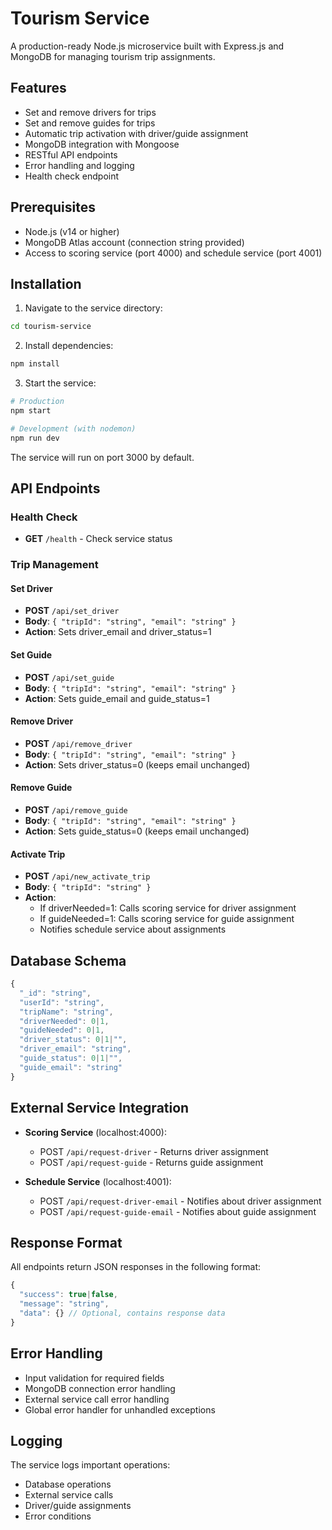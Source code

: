# Tourism Service

A production-ready Node.js microservice built with Express.js and MongoDB for managing tourism trip assignments.

## Features

- Set and remove drivers for trips
- Set and remove guides for trips
- Automatic trip activation with driver/guide assignment
- MongoDB integration with Mongoose
- RESTful API endpoints
- Error handling and logging
- Health check endpoint

## Prerequisites

- Node.js (v14 or higher)
- MongoDB Atlas account (connection string provided)
- Access to scoring service (port 4000) and schedule service (port 4001)

## Installation

1. Navigate to the service directory:

```bash
cd tourism-service
```

2. Install dependencies:

```bash
npm install
```

3. Start the service:

```bash
# Production
npm start

# Development (with nodemon)
npm run dev
```

The service will run on port 3000 by default.

## API Endpoints

### Health Check

- **GET** `/health` - Check service status

### Trip Management

#### Set Driver

- **POST** `/api/set_driver`
- **Body**: `{ "tripId": "string", "email": "string" }`
- **Action**: Sets driver_email and driver_status=1

#### Set Guide

- **POST** `/api/set_guide`
- **Body**: `{ "tripId": "string", "email": "string" }`
- **Action**: Sets guide_email and guide_status=1

#### Remove Driver

- **POST** `/api/remove_driver`
- **Body**: `{ "tripId": "string", "email": "string" }`
- **Action**: Sets driver_status=0 (keeps email unchanged)

#### Remove Guide

- **POST** `/api/remove_guide`
- **Body**: `{ "tripId": "string", "email": "string" }`
- **Action**: Sets guide_status=0 (keeps email unchanged)

#### Activate Trip

- **POST** `/api/new_activate_trip`
- **Body**: `{ "tripId": "string" }`
- **Action**:
  - If driverNeeded=1: Calls scoring service for driver assignment
  - If guideNeeded=1: Calls scoring service for guide assignment
  - Notifies schedule service about assignments

## Database Schema

```javascript
{
  "_id": "string",
  "userId": "string",
  "tripName": "string",
  "driverNeeded": 0|1,
  "guideNeeded": 0|1,
  "driver_status": 0|1|"",
  "driver_email": "string",
  "guide_status": 0|1|"",
  "guide_email": "string"
}
```

## External Service Integration

- **Scoring Service** (localhost:4000):

  - POST `/api/request-driver` - Returns driver assignment
  - POST `/api/request-guide` - Returns guide assignment

- **Schedule Service** (localhost:4001):
  - POST `/api/request-driver-email` - Notifies about driver assignment
  - POST `/api/request-guide-email` - Notifies about guide assignment

## Response Format

All endpoints return JSON responses in the following format:

```javascript
{
  "success": true|false,
  "message": "string",
  "data": {} // Optional, contains response data
}
```

## Error Handling

- Input validation for required fields
- MongoDB connection error handling
- External service call error handling
- Global error handler for unhandled exceptions

## Logging

The service logs important operations:

- Database operations
- External service calls
- Driver/guide assignments
- Error conditions
